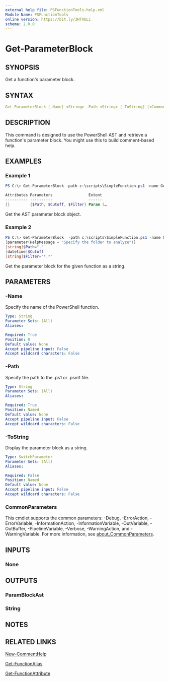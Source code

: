 ```yaml
---
external help file: PSFunctionTools-help.xml
Module Name: PSFunctionTools
online version: https://bit.ly/3HTXULi
schema: 2.0.0
---
```


# Get-ParameterBlock

## SYNOPSIS

Get a function's parameter block.

## SYNTAX

```yaml
Get-ParameterBlock [-Name] <String> -Path <String> [-ToString] [<CommonParameters>]
```

## DESCRIPTION

This command is designed to use the PowerShell AST and retrieve a function's parameter block. You might use this to build comment-based help.

## EXAMPLES

### Example 1

```powershell
PS C:\> Get-ParameterBlock -path c:\scripts\SimpleFunction.ps1 -name Get-FolderData

Attributes Parameters                Extent
---------- ----------                ------
{}         {$Path, $Cutoff, $Filter} Param (…
```

Get the AST parameter block object.

### Example 2

```powershell
PS C:\> Get-ParameterBlock  -path c:\scripts\SimpleFunction.ps1 -name Get-FolderData -ToString
[parameter(HelpMessage = "Specify the folder to analyze")]
[string]$Path="."
[datetime]$Cutoff
[string]$Filter="*.*"
```

Get the parameter block for the given function as a string.

## PARAMETERS

### -Name

Specify the name of the PowerShell function.

```yaml
Type: String
Parameter Sets: (All)
Aliases:

Required: True
Position: 0
Default value: None
Accept pipeline input: False
Accept wildcard characters: False
```

### -Path

Specify the path to the .ps1 or .psm1 file.

```yaml
Type: String
Parameter Sets: (All)
Aliases:

Required: True
Position: Named
Default value: None
Accept pipeline input: False
Accept wildcard characters: False
```

### -ToString

Display the parameter block as a string.

```yaml
Type: SwitchParameter
Parameter Sets: (All)
Aliases:

Required: False
Position: Named
Default value: None
Accept pipeline input: False
Accept wildcard characters: False
```

### CommonParameters

This cmdlet supports the common parameters: -Debug, -ErrorAction, -ErrorVariable, -InformationAction, -InformationVariable, -OutVariable, -OutBuffer, -PipelineVariable, -Verbose, -WarningAction, and -WarningVariable. For more information, see [about_CommonParameters](http://go.microsoft.com/fwlink/?LinkID=113216).

## INPUTS

### None

## OUTPUTS

### ParamBlockAst

### String

## NOTES

## RELATED LINKS

[New-CommentHelp](New-CommentHelp.md)

[Get-FunctionAlias](Get-FunctionAlias.md)

[Get-FunctionAttribute](Get-FunctionAttribute.md)
